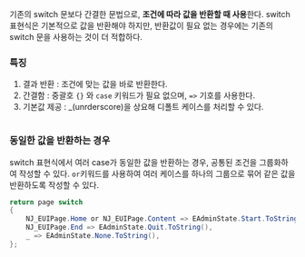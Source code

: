 기존의 switch 문보다 간결한 문법으로, **조건에 따라 값을 반환할 때 사용**한다.
switch 표현식은 기본적으로 값을 반환해야 하지만, 반환값이 필요 없는 경우에는 기존의 switch 문을 사용하는 것이 더 적합하다.

### 특징
1. 결과 반환 : 조건에 맞는 값을 바로 반환한다.
2. 간결함 : 중괄호 `{}` 와 `case` 키워드가 필요 없으며, `=>` 기호를 사용한다.
3. 기본값 제공 : \_(unrderscore)을 상요해 디폴트 케이스를 처리할 수 있다.

```csharp

```

### 동일한 값을 반환하는 경우
switch 표현식에서 여러 case가 동일한 값을 반환하는 경우, 공통된 조건을 그룹화하여 작성할 수 있다.
`or`키워드를 사용하여 여러 케이스를 하나의 그룹으로 묶어 같은 값을 반환하도록 작성할 수 있다.
```csharp
return page switch
{
    NJ_EUIPage.Home or NJ_EUIPage.Content => EAdminState.Start.ToString(),
    NJ_EUIPage.End => EAdminState.Quit.ToString(),
    _ => EAdminState.None.ToString(),
};
```
